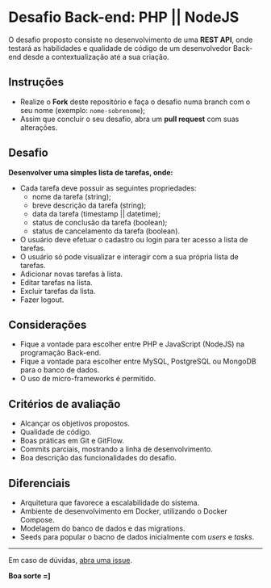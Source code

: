 # Desafio Back-end: PHP || NodeJS

O desafio proposto consiste no desenvolvimento de uma **REST API**, onde testará as habilidades e qualidade de código de um desenvolvedor Back-end desde a contextualização até a sua criação.

## Instruções

- Realize o **Fork** deste repositório e faça o desafio numa branch com o seu nome (exemplo: `nome-sobrenome`);
- Assim que concluir o seu desafio, abra um **pull request** com suas alterações.

## Desafio

**Desenvolver uma simples lista de tarefas, onde:**

- Cada tarefa deve possuir as seguintes propriedades:
    - nome da tarefa (string);
    - breve descrição da tarefa (string);
    - data da tarefa (timestamp || datetime);
    - status de conclusão da tarefa (boolean);
    - status de cancelamento da tarefa (boolean).
- O usuário deve efetuar o cadastro ou login para ter acesso a lista de tarefas.
- O usuário só pode visualizar e interagir com a sua própria lista de tarefas.
- Adicionar novas tarefas à lista.
- Editar tarefas na lista.
- Excluir tarefas da lista.
- Fazer logout.

## Considerações

- Fique a vontade para escolher entre PHP e JavaScript (NodeJS) na programação Back-end.
- Fique a vontade para escolher entre MySQL, PostgreSQL ou MongoDB para o banco de dados.
- O uso de micro-frameworks é permitido.

## Critérios de avaliação

- Alcançar os objetivos propostos.
- Qualidade de código.
- Boas práticas em Git e GitFlow.
- Commits parciais, mostrando a linha de desenvolvimento.
- Boa descrição das funcionalidades do desafio.

## Diferenciais

- Arquitetura que favorece a escalabilidade do sistema.
- Ambiente de desenvolvimento em Docker, utilizando o Docker Compose.
- Modelagem do banco de dados e das migrations.
- Seeds para popular o bacno de dados inicialmente com _users_ e _tasks_.

---

Em caso de dúvidas, [abra uma issue](https://github.com/republica-interativa/desafio-back-end/issues).

**Boa sorte =]**


